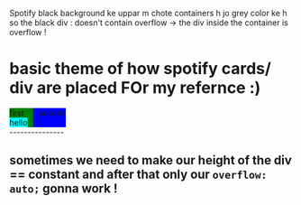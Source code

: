 Spotify black background ke uppar m chote containers h jo grey color ke h 
so the black div : doesn't contain overflow -> the div inside the container is overflow ! 
<!-- observe spotify website carefully !  -->
# basic theme of how spotify cards/ div are placed  FOr my refernce :)
<div style=" display: flex; ">
  <div style="background-color: green; padding-right: 10px;">first
    <div style="background-color: aqua;">hello </div>
  </div>
   <div style="background-color: blue; padding-left: 10px;">second</div>

</div>
---------------

sometimes we need to make our height of the div == constant and after that only our 
`overflow: auto;` gonna work ! 
------------------------------
